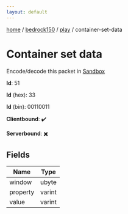```yaml
---
layout: default
---
```


[home](/)  /  [bedrock150](/protocol/bedrock150)  /  [play](/protocol/bedrock150/play)  /  container-set-data

# Container set data

Encode/decode this packet in [Sandbox](../../../sandbox/bedrock150#play.container_set_data)

**Id**: 51

**Id** (hex): 33

**Id** (bin): 00110011

**Clientbound**: ✔️

**Serverbound**: ✖️

## Fields

Name | Type
---|---
window | ubyte
property | varint
value | varint
